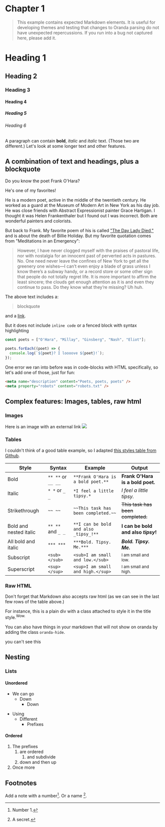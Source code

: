 # Chapter 1

<!-- This is a comment and doesn't appear -->

> This example contains expected Markdown elements. It is useful for developing themes and testing that changes to Oranda parsing do not have unexpected repercussions. If you run into a bug not captured here, please add it.

# Heading 1
## Heading 2
### Heading 3
#### Heading 4
##### Heading 5
###### Heading 6

A paragraph can contain **bold**, _italic_ and *italic* text. (Those two are different.) Let's look at some longer text and other features.

## A combination of text and headings, plus a blockquote

Do you know the poet Frank O'Hara?

He's one of my favorites!

He is a modern poet, active in the middle of the twentieth century. He worked as a guard at the Museum of Modern Art in New York as his day job. He was close friends with Abstract Expressionist painter Grace Hartigan. I thought it was Helen Frankenthaler but I found out I was incorrect. Both are wonderful painters and colorists.

But back to Frank. My favorite poem of his is called ["The Day Lady Died,"](https://www.poetryfoundation.org/poems/42657/the-day-lady-died) and is about the death of Billie Holiday. But my favorite quotation comes from "Meditations in an Emergency":

>  However, I have never clogged myself with the praises of pastoral life, nor with nostalgia for an innocent past of perverted acts in pastures. No. One need never leave the confines of New York to get all the greenery one wishes—I can’t even enjoy a blade of grass unless I know there’s a subway handy, or a record store or some other sign that people do not totally regret life. It is more important to affirm the least sincere; the clouds get enough attention as it is and even they continue to pass. Do they know what they’re missing? Uh huh.

The above text includes a:

> blockquote

and a [link](#).

But it does not include `inline code` or a fenced block with syntax highlighting

```js
const poets = ["O'Hara", "Millay", "Ginsberg", "Nash", "Eliot"];

poets.forEach((poet) => {
  console.log(`${poet}? I loooove ${poet}!`);
});
```

One error we ran into before was in code-blocks with HTML specifically, so let's add one of those, just for fun:

```html
<meta name="description" content="Poets, poets, poets" />
<meta property="robots" content="robots.txt" />
```
## Complex features: Images, tables, raw html


### Images

Here is an image  with an external link
![](https://c402277.ssl.cf1.rackcdn.com/photos/20852/images/magazine_medium/axolotl_WWsummer2021.jpg?1618758847)

### Tables
I couldn't think of a good table example, so I adapted [this styles table from Github](https://docs.github.com/en/get-started/writing-on-github/getting-started-with-writing-and-formatting-on-github/basic-writing-and-formatting-syntax).

| Style | Syntax | Example | Output |
| --- | --- | --- | --- |
| Bold | `** **` or `__ __` | `**Frank O'Hara is a bold poet.**` | **Frank O'Hara is a bold poet.** |
| Italic | `* *` or `_ _`   | `*I feel a little tipsy.*` | *I feel a little tipsy.* |
| Strikethrough | `~~ ~~` | `~~This task has been completed.~~` | ~~This task has been completed.~~ |
| Bold and nested italic | `** **` and `_ _` | `**I can be bold and also _tipsy_!**` | **I can be bold and also _tipsy_!** |
| All bold and italic | `*** ***` | `***Bold. Tipsy. Me.***` | ***Bold. Tipsy. Me.*** |
| Subscript | `<sub> </sub>` | `<sub>I am small and low.</sub>` | <sub>I am small and low.</sub> |
| Superscript | `<sup> </sup>` | `<sup>I am small and high.</sup>` | <sup>I am small and high.</sup> |

### Raw HTML

Don't forget that Markdown also accepts raw html (as we can see in the last few rows of the table above.)

<div class="title">For instance, this is a plain div with a class attached to style it in the title style.<sup>Wow.</sup></div>

You can also have things in your markdown that will not show on oranda by adding the class `oranda-hide`.

<div class="oranda-hide">
    you can't see this
</div>

## Nesting

### Lists

#### Unordered
+ We can go
    + Down
        + Down
- Using
    + Different
        * Prefixes


#### Ordered
1. The prefixes
    1. are ordered
        1. and subdivide
    1. down and then up
1. Once more


## Footnotes
Add a note with a number[^1].
Or a name [^psst].

[^1]: Number 1.
[^psst]: A secret.
